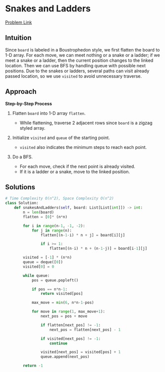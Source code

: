 **Snakes and Ladders**
=
[Problem Link](https://leetcode.com/problems/snakes-and-ladders/description)

## Intuition
Since `board` is labeled in a Boustrophedon style, we first flatten the board to 1-D array. For each move, we can 
meet nothing or a snake or a ladder; if we meet a snake or a ladder, then the current position changes to the linked 
location. Then we can use BFS by handling queue with possible next positions. Due to the snakes or ladders, several 
paths can visit already passed location, so we use `visited` to avoid unnecessary traverse.

## Approach
**Step-by-Step Process**

1. Flatten `board` into 1-D array `flatten`.
    - While flattening, traverse 2 adjacent rows since `board` is a zigzag styled array.  

2. Initialize `visited` and `queue` of the starting point.
    - `visited` also indicates the minimum steps to reach each point.

3. Do a BFS.
    - For each move, check if the next point is already visited.
    - If it is a ladder or a snake, move to the linked position.
  
## Solutions
```python
# Time Complexity O(n^2), Space Complexity O(n^2)
class Solution:
    def snakesAndLadders(self, board: List[List[int]]) -> int:
        n = len(board)
        flatten = [0]* (n*n)

        for i in range(n-1, -1, -2):
            for j in range(n):
                flatten[(n-1-i) * n + j] = board[i][j]

                if i >= 1:
                    flatten[(n-i) * n + (n-1-j)] = board[i-1][j]

        visited = [-1] * (n*n)
        queue = deque([0])
        visited[0] = 0

        while queue:
            pos = queue.popleft()

            if pos == n*n-1:
                return visited[pos]

            max_move = min(6, n*n-1-pos)

            for move in range(1, max_move+1):
                next_pos = pos + move

                if flatten[next_pos] != -1:
                    next_pos = flatten[next_pos] - 1

                if visited[next_pos] != -1:
                    continue

                visited[next_pos] = visited[pos] + 1
                queue.append(next_pos)

        return -1
```
